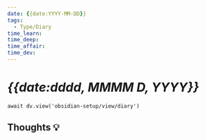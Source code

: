 ```yaml
---
date: {{date:YYYY-MM-DD}}
tags:
  - Type/Diary
time_learn: 
time_deep: 
time_affair: 
time_dev: 
---
```


# _{{date:dddd, MMMM D, YYYY}}_

```dataviewjs
await dv.view('obsidian-setup/view/diary')
```

## Thoughts 💡
